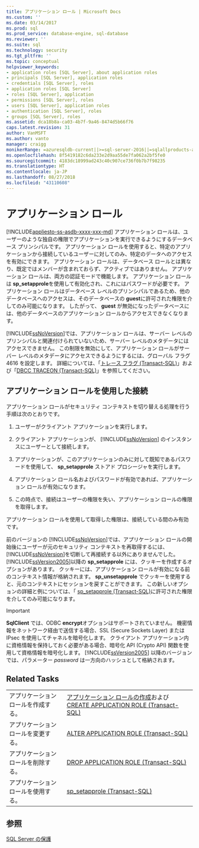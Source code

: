 ```yaml
---
title: アプリケーション ロール | Microsoft Docs
ms.custom: ''
ms.date: 03/14/2017
ms.prod: sql
ms.prod_service: database-engine, sql-database
ms.reviewer: ''
ms.suite: sql
ms.technology: security
ms.tgt_pltfrm: ''
ms.topic: conceptual
helpviewer_keywords:
- application roles [SQL Server], about application roles
- principals [SQL Server], application roles
- credentials [SQL Server], roles
- application roles [SQL Server]
- roles [SQL Server], application
- permissions [SQL Server], roles
- users [SQL Server], application roles
- authentication [SQL Server], roles
- groups [SQL Server], roles
ms.assetid: dca18b8a-ca03-4b7f-9a46-8474d5b66f76
caps.latest.revision: 31
author: VanMSFT
ms.author: vanto
manager: craigg
monikerRange: =azuresqldb-current||>=sql-server-2016||=sqlallproducts-allversions||>=sql-server-linux-2017||=azuresqldb-mi-current
ms.openlocfilehash: 8f5419182c6da233e2d9aa55de7fa062a2bf5fe0
ms.sourcegitcommit: 4183dc18999ad243c40c907ce736f0b7b7f98235
ms.translationtype: HT
ms.contentlocale: ja-JP
ms.lasthandoff: 08/27/2018
ms.locfileid: "43110608"
---
```

# <a name="application-roles"></a>アプリケーション ロール
[!INCLUDE[appliesto-ss-asdb-xxxx-xxx-md](../../../includes/appliesto-ss-asdb-xxxx-xxx-md.md)]
  アプリケーション ロールは、ユーザーのような独自の権限でアプリケーションを実行できるようにするデータベース プリンシパルです。 アプリケーション ロールを使用すると、特定のアプリケーションから接続しているユーザーに対してのみ、特定のデータへのアクセスを有効にできます。 アプリケーション ロールは、データベース ロールとは異なり、既定ではメンバーが含まれておらず、アクティブではありません。 アプリケーション ロールは、両方の認証モードで機能します。 アプリケーション ロールは **sp_setapprole**を使用して有効化され、これにはパスワードが必要です。 アプリケーション ロールはデータベース レベルのプリンシパルであるため、他のデータベースへのアクセスは、そのデータベースの **guest**に許可された権限を介してのみ可能になります。 したがって、 **guest** が無効になったデータベースには、他のデータベースのアプリケーション ロールからアクセスできなくなります。  
  
 [!INCLUDE[ssNoVersion](../../../includes/ssnoversion-md.md)]では、アプリケーション ロールは、サーバー レベルのプリンシパルと関連付けられていないため、サーバー レベルのメタデータにはアクセスできません。 この制限を無効にして、アプリケーション ロールがサーバー レベルのメタデータにアクセスできるようにするには、グローバル フラグ 4616 を設定します。 詳細については、「[トレース フラグ &#40;Transact-SQL&#41;](../../../t-sql/database-console-commands/dbcc-traceon-trace-flags-transact-sql.md)」および「[DBCC TRACEON &#40;Transact-SQL&#41;](../../../t-sql/database-console-commands/dbcc-traceon-transact-sql.md)」を参照してください。  
  
## <a name="connecting-with-an-application-role"></a>アプリケーション ロールを使用した接続  
 アプリケーション ロールがセキュリティ コンテキストを切り替える処理を行う手順は次のとおりです。  
  
1.  ユーザーがクライアント アプリケーションを実行します。  
  
2.  クライアント アプリケーションが、 [!INCLUDE[ssNoVersion](../../../includes/ssnoversion-md.md)] のインスタンスにユーザーとして接続します。  
  
3.  アプリケーションが、このアプリケーションのみに対して既知であるパスワードを使用して、 **sp_setapprole** ストアド プロシージャを実行します。  
  
4.  アプリケーション ロール名およびパスワードが有効であれば、アプリケーション ロールが有効になります。  
  
5.  この時点で、接続はユーザーの権限を失い、アプリケーション ロールの権限を取得します。  
  
 アプリケーション ロールを使用して取得した権限は、接続している間のみ有効です。  
  
 前のバージョンの [!INCLUDE[ssNoVersion](../../../includes/ssnoversion-md.md)]では、アプリケーション ロールの開始後にユーザーが元のセキュリティ コンテキストを再取得するには、 [!INCLUDE[ssNoVersion](../../../includes/ssnoversion-md.md)]を切断して再接続する以外にありませんでした。 [!INCLUDE[ssVersion2005](../../../includes/ssversion2005-md.md)]以降の **sp_setapprole** には、クッキーを作成するオプションがあります。 クッキーには、アプリケーション ロールが有効になる前のコンテキスト情報が格納されます。 **sp_unsetapprole** でクッキーを使用すると、元のコンテキストにセッションを戻すことができます。 この新しいオプションの詳細と例については、「 [sp_setapprole &#40;Transact-SQL&#41;](../../../relational-databases/system-stored-procedures/sp-setapprole-transact-sql.md)に許可された権限を介してのみ可能になります。  
  
> [!IMPORTANT]  
>  **SqlClient** では、ODBC **encrypt**オプションはサポートされていません。 機密情報をネットワーク経由で送信する場合、SSL (Secure Sockets Layer) または IPsec を使用してチャネルを暗号化します。 クライアント アプリケーション内に資格情報を保持しておく必要がある場合、暗号化 API (Crypto API) 関数を使用して資格情報を暗号化します。 [!INCLUDE[ssVersion2005](../../../includes/ssversion2005-md.md)] 以降のバージョンでは、パラメーター *password* は一方向のハッシュとして格納されます。  
  
## <a name="related-tasks"></a>Related Tasks  
  
|||  
|-|-|  
|アプリケーション ロールを作成する。|[アプリケーション ロールの作成](../../../relational-databases/security/authentication-access/create-an-application-role.md)および [CREATE APPLICATION ROLE &#40;Transact-SQL&#41;](../../../t-sql/statements/create-application-role-transact-sql.md)|  
|アプリケーション ロールを変更する。|[ALTER APPLICATION ROLE &#40;Transact-SQL&#41;](../../../t-sql/statements/alter-application-role-transact-sql.md)|  
|アプリケーション ロールを削除する。|[DROP APPLICATION ROLE &#40;Transact-SQL&#41;](../../../t-sql/statements/drop-application-role-transact-sql.md)|  
|アプリケーション ロールを使用する。|[sp_setapprole &#40;Transact-SQL&#41;](../../../relational-databases/system-stored-procedures/sp-setapprole-transact-sql.md)|  
  
## <a name="see-also"></a>参照  
 [SQL Server の保護](../../../relational-databases/security/securing-sql-server.md)  
  
  
